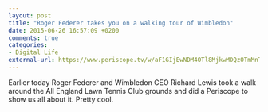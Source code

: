 ```yaml
---
layout: post
title: "Roger Federer takes you on a walking tour of Wimbledon"
date: 2015-06-26 16:57:09 +0200
comments: true
categories: 
- Digital Life
external-url: https://www.periscope.tv/w/aF1GIjEwNDM4OTl8MjkwMDQzOTmMnTz48kx8UpU3wtK9su3dhDnbb7h1-IrJBEHqgvD0lg==
---
```


Earlier today Roger Federer and Wimbledon CEO Richard Lewis took a walk around the All England Lawn Tennis Club grounds and did a Periscope to show us all about it. Pretty cool.